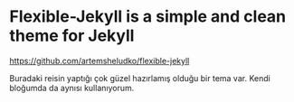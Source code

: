 # Flexible-Jekyll is a simple and clean theme for Jekyll

https://github.com/artemsheludko/flexible-jekyll

Buradaki reisin yaptığı çok güzel hazırlamış olduğu bir tema var. Kendi bloğumda da aynısı kullanıyorum.


